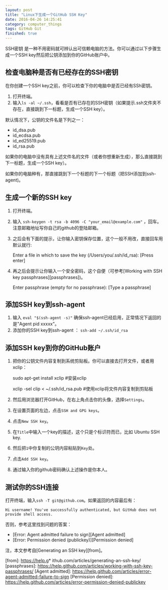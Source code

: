 ```yaml
---
layout: post
title: "Linux下生成一个GitHub SSH Key"
date: 2016-04-26 14:25:41
category: computer_things
tags: GitHub Git
finished: true
---
```


SSH密钥 是一种不用密码就可辨认出可信赖电脑的方法。你可以通过以下步骤生成一个SSH key然后把公钥添加到你的GitHub账户中。


## 检查电脑种是否有已经存在的SSH密钥

在你创建一个SSH key之前，你可以检查下你的电脑中是否已经有SSh密钥。

1. 打开终端。
2. 输入`ls -al ~/.ssh`，看看是否有已存在的SSH密钥（如果提示.ssh文件夹不存在，直接跳到下一标题，生成一个SSH key）。

默认情况下，公钥的文件名是下列之一：

* id_dsa.pub
* id_ecdsa.pub
* id_ed25519.pub
* id_rsa.pub

如果你的电脑中没有具有上述文件名的文件（或者你想重新生成），那么直接跳到下一标题，生成一个SSH key）。

如果你的电脑种有，那直接跳到下一个标题的下一个标题（把SSH添加到ssh-agent)。

## 生成一个新的SSH key

1. 打开终端。
2. 输入 `ssh-keygen -t rsa -b 4096 -C "your_email@example.com"` ，回车。注意邮箱地址写你自己的github的登陆邮箱。
3. 之后会有下面的提示，让你输入密钥保存位置，这个一般不用改，直接回车用默认就行:

    Enter a file in which to save the key (/Users/you/.ssh/id_rsa): [Press enter]

4. 再之后会提示让你输入一个安全密码，这个自便（可参考[Working with SSH key passphrases][passphrases])。

    Enter passphrase (empty for no passphrase): [Type a passphrase]


## 添加SSH key到ssh-agent

1. 输入 `eval "$(ssh-agent -s)"` 确保ssh-agent已经启用，正常情况下返回的是"Agent pid xxxxx"。
2. 添加你的SSH key到ssh-agent ： `ssh-add ~/.ssh/id_rsa`


## 添加SSH key到你的GitHub账户

1. 把你的公钥文件内容复制到系统剪贴板。你可以直接去打开文件，或者用xclip：

    sudo apt-get install xclip  #安装xclip 

    xclip -sel clip < ~/.ssh/id_rsa.pub  #使用xclip将文件内容复制到剪贴板

2. 然后用浏览器打开GitHub，在右上角点击你的头像，选择`Settings`。
3. 在设置页面的左边，点击`SSH and GPG keys`。
4. 点击`New SSH key`。
5. 在`Title`中输入一个key的描述，这个只是个标识符而已，比如 Ubuntu SSH key.
6. 然后把`1`中你复制的公玥内容粘贴到`Key`处。
7. 点击`Add SSH key`。
8. 通过输入你的github密码确认上述操作是你本人。


## 测试你的SSH连接

打开终端，输入`ssh -T git@github.com`。如果返回的内容最后有：

    Hi username! You've successfully authenticated, but GitHub does not provide shell access.

否则，参考这里找到问题的答案：

* [Error: Agent admitted failure to sign][Agent admitted]
* [Error: Permission denied (publickey)][Permission denied]


注，本文参考自[Generating an SSH key][from]。


[from]: https://help.g* ithub.com/articles/generating-an-ssh-key/
[passphrases]: https://help.github.com/articles/working-with-ssh-key-passphrases/
[Agent admitted]: https://help.github.com/articles/error-agent-admitted-failure-to-sign
[Permission denied]: https://help.github.com/articles/error-permission-denied-publickey